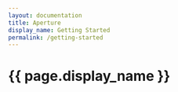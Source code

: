 ```yaml
---
layout: documentation
title: Aperture
display_name: Getting Started
permalink: /getting-started
---
```


# {{ page.display_name }}